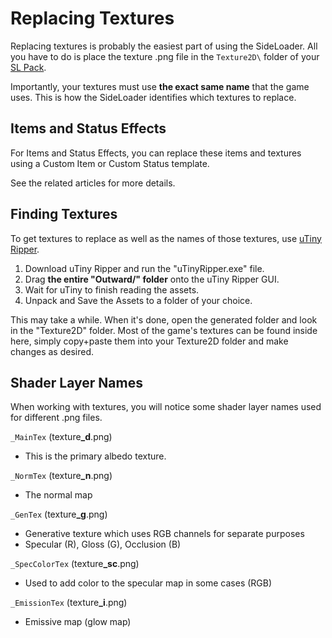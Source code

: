 # Replacing Textures

Replacing textures is probably the easiest part of using the SideLoader. All you have to do is place the texture .png file in the `Texture2D\` folder of your [SL Pack](SL-Packs).

Importantly, your textures must use <b>the exact same name</b> that the game uses. This is how the SideLoader identifies which textures to replace.

## Items and Status Effects

For Items and Status Effects, you can replace these items and textures using a Custom Item or Custom Status template.

See the related articles for more details.

## Finding Textures

To get textures to replace as well as the names of those textures, use [uTiny Ripper](https://sourceforge.net/projects/utinyripper/files).

1. Download uTiny Ripper and run the "uTinyRipper.exe" file. 
2. Drag <b>the entire "Outward/" folder</b> onto the uTiny Ripper GUI.
3. Wait for uTiny to finish reading the assets.
4. Unpack and Save the Assets to a folder of your choice.

This may take a while. When it's done, open the generated folder and look in the "Texture2D" folder. Most of the game's textures can be found inside here, simply copy+paste them into your Texture2D folder and make changes as desired.

## Shader Layer Names

When working with textures, you will notice some shader layer names used for different .png files.

`_MainTex` (texture<b>_d</b>.png)
* This is the primary albedo texture.

`_NormTex` (texture<b>_n</b>.png)
* The normal map

`_GenTex` (texture<b>_g</b>.png)
* Generative texture which uses RGB channels for separate purposes
* Specular (R), Gloss (G), Occlusion (B)

`_SpecColorTex` (texture<b>_sc</b>.png)
* Used to add color to the specular map in some cases (RGB)

`_EmissionTex` (texture<b>_i</b>.png)
* Emissive map (glow map)